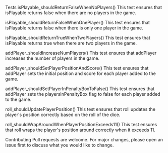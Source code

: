 Tests
isPlayable_shouldReturnFalseWhenNoPlayers()
This test ensures that isPlayable returns false when there are no players in the game.

isPlayable_shouldReturnFalseWhenOnePlayer()
This test ensures that isPlayable returns false when there is only one player in the game.

isPlayable_shouldReturnTrueWhenTwoPlayers()
This test ensures that isPlayable returns true when there are two players in the game.

addPlayer_shouldIncreaseNumPlayers()
This test ensures that addPlayer increases the number of players in the game.

addPlayer_shouldSetPlayerPositionAndScore()
This test ensures that addPlayer sets the initial position and score for each player added to the game.

addPlayer_shouldSetPlayerInPenaltyBoxToFalse()
This test ensures that addPlayer sets the playersInPenaltyBox flag to false for each player added to the game.

roll_shouldUpdatePlayerPosition()
This test ensures that roll updates the player's position correctly based on the roll of the dice.

roll_shouldWrapAroundWhenPlayerPositionExceeds11()
This test ensures that roll wraps the player's position around correctly when it exceeds 11.

Contributing
Pull requests are welcome. For major changes, please open an issue first to discuss what you would like to change.






